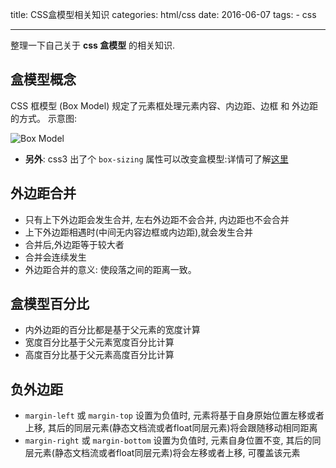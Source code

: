 title: CSS盒模型相关知识
categories: html/css
date: 2016-06-07
tags:
	- css
	
---

整理一下自己关于 **css 盒模型** 的相关知识.

## 盒模型概念

CSS 框模型 (Box Model) 规定了元素框处理元素内容、内边距、边框 和 外边距 的方式。
示意图:

![Box Model](http://www.w3school.com.cn/i/ct_boxmodel.gif)

		
- **另外**: css3 出了个 `box-sizing` 属性可以改变盒模型:详情可了解[这里](http://www.w3school.com.cn/cssref/pr_box-sizing.asp)

## 外边距合并

- 只有上下外边距会发生合并, 左右外边距不会合并, 内边距也不会合并
- 上下外边距相遇时(中间无内容边框或内边距),就会发生合并
- 合并后,外边距等于较大者
- 合并会连续发生
- 外边距合并的意义: 使段落之间的距离一致。

## 盒模型百分比

- 内外边距的百分比都是基于父元素的宽度计算
- 宽度百分比基于父元素宽度百分比计算
- 高度百分比基于父元素高度百分比计算

## 负外边距

- `margin-left` 或 `margin-top` 设置为负值时, 元素将基于自身原始位置左移或者上移, 其后的同层元素(静态文档流或者float同层元素)将会跟随移动相同距离
- `margin-right` 或 `margin-bottom` 设置为负值时, 元素自身位置不变, 其后的同层元素(静态文档流或者float同层元素)将会左移或者上移, 可覆盖该元素